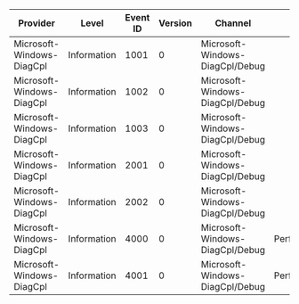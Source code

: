 Provider                   |  Level        |  Event ID  |  Version  |  Channel                          |  Task                      |  Opcode  |  Keyword  |  Message
---------------------------|---------------|------------|-----------|-----------------------------------|----------------------------|----------|-----------|---------------
Microsoft-Windows-DiagCpl  |  Information  |  1001      |  0        |  Microsoft-Windows-DiagCpl/Debug  |                            |          |           |
Microsoft-Windows-DiagCpl  |  Information  |  1002      |  0        |  Microsoft-Windows-DiagCpl/Debug  |                            |          |           |
Microsoft-Windows-DiagCpl  |  Information  |  1003      |  0        |  Microsoft-Windows-DiagCpl/Debug  |                            |          |           |
Microsoft-Windows-DiagCpl  |  Information  |  2001      |  0        |  Microsoft-Windows-DiagCpl/Debug  |                            |          |           |
Microsoft-Windows-DiagCpl  |  Information  |  2002      |  0        |  Microsoft-Windows-DiagCpl/Debug  |                            |          |           |
Microsoft-Windows-DiagCpl  |  Information  |  4000      |  0        |  Microsoft-Windows-DiagCpl/Debug  |  PerfTrack_DIAGCPL_Search  |  Start   |           |  Begin search.
Microsoft-Windows-DiagCpl  |  Information  |  4001      |  0        |  Microsoft-Windows-DiagCpl/Debug  |  PerfTrack_DIAGCPL_Search  |  Stop    |           |  End search.